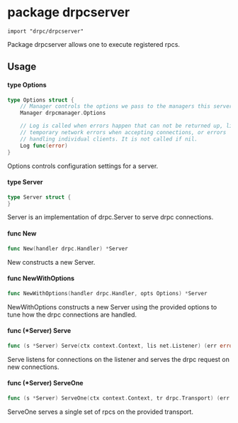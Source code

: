 # package drpcserver

`import "drpc/drpcserver"`

Package drpcserver allows one to execute registered rpcs.

## Usage

#### type Options

```go
type Options struct {
	// Manager controls the options we pass to the managers this server creates.
	Manager drpcmanager.Options

	// Log is called when errors happen that can not be returned up, like
	// temporary network errors when accepting connections, or errors
	// handling individual clients. It is not called if nil.
	Log func(error)
}
```

Options controls configuration settings for a server.

#### type Server

```go
type Server struct {
}
```

Server is an implementation of drpc.Server to serve drpc connections.

#### func  New

```go
func New(handler drpc.Handler) *Server
```
New constructs a new Server.

#### func  NewWithOptions

```go
func NewWithOptions(handler drpc.Handler, opts Options) *Server
```
NewWithOptions constructs a new Server using the provided options to tune how
the drpc connections are handled.

#### func (*Server) Serve

```go
func (s *Server) Serve(ctx context.Context, lis net.Listener) (err error)
```
Serve listens for connections on the listener and serves the drpc request on new
connections.

#### func (*Server) ServeOne

```go
func (s *Server) ServeOne(ctx context.Context, tr drpc.Transport) (err error)
```
ServeOne serves a single set of rpcs on the provided transport.
